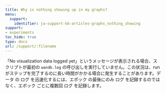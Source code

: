 ```yaml
---
title: Why is nothing showing up in my graphs?
menu:
  support:
    identifier: ja-support-kb-articles-graphs_nothing_showing
support:
- experiments
toc_hide: true
type: docs
url: /support/:filename
---
```


「No visualization data logged yet」というメッセージが表示される場合、スクリプトが最初の `wandb.log` の呼び出しを実行していません。この状況は、run がステップを完了するのに長い時間がかかる場合に発生することがあります。データ の ログ を迅速化するには、エポック の最後にのみ ログ を記録するのではなく、エポック ごとに複数回 ログ を記録します。
